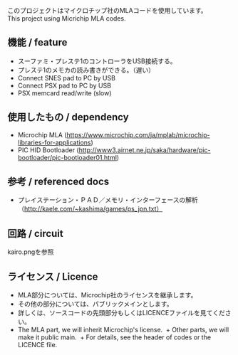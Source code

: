 このプロジェクトはマイクロチップ社のMLAコードを使用しています。  
This project using Micrichip MLA codes.

## 機能 / feature
 + スーファミ・プレステ1のコントローラをUSB接続する。
 + プレステ1のメモカの読み書きができる。（遅い）
 + Connect SNES pad to PC by USB
 + Connect PSX pad to PC by USB
 + PSX memcard read/write (slow)

## 使用したもの / dependency
 + Microchip MLA (https://www.microchip.com/ja/mplab/microchip-libraries-for-applications)
 + PIC HID Bootloader (http://www3.airnet.ne.jp/saka/hardware/pic-bootloader/pic-bootloader01.html)

## 参考 / referenced docs
 + プレイステーション・ＰＡＤ／メモリ・インターフェースの解析（http://kaele.com/~kashima/games/ps_jpn.txt）

## 回路 / circuit
 kairo.pngを参照
 
## ライセンス / Licence
 + MLA部分については、Microchip社のライセンスを継承します。 
 + その他の部分については、パブリックメインとします。
 + 詳しくは、ソースコードの先頭部分もしくはLICENCEファイルを見てください。
 + The MLA part, we will inherit Microchip's license.
 + Other parts, we will make it public main.
 + For details, see the header of codes or the LICENCE file.
